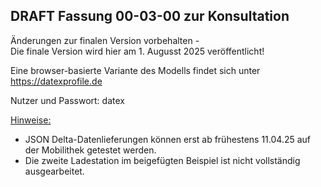 ## DRAFT Fassung 00-03-00 zur Konsultation

Änderungen zur finalen Version vorbehalten -<br>
Die finale Version wird hier am 1. Augusst 2025 veröffentlicht!

Eine browser-basierte Variante des Modells findet sich unter
https://datexprofile.de

Nutzer und Passwort: datex

<ins>Hinweise:</ins>

* JSON Delta-Datenlieferungen können erst ab frühestens 11.04.25 auf der Mobilithek getestet werden. 
* Die zweite Ladestation im beigefügten Beispiel ist nicht vollständig ausgearbeitet.
